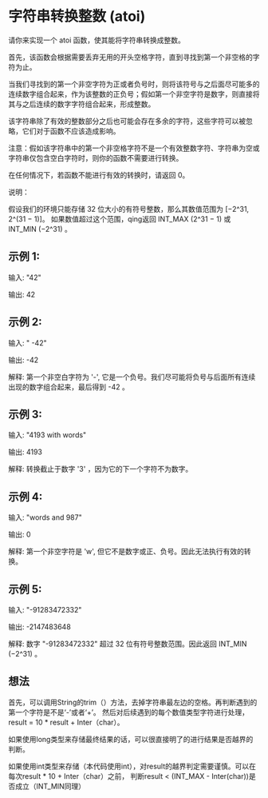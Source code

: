 # 字符串转换整数 (atoi)
请你来实现一个 atoi 函数，使其能将字符串转换成整数。

首先，该函数会根据需要丢弃无用的开头空格字符，直到寻找到第一个非空格的字符为止。

当我们寻找到的第一个非空字符为正或者负号时，则将该符号与之后面尽可能多的连续数字组合起来，作为该整数的正负号；假如第一个非空字符是数字，则直接将其与之后连续的数字字符组合起来，形成整数。

该字符串除了有效的整数部分之后也可能会存在多余的字符，这些字符可以被忽略，它们对于函数不应该造成影响。

注意：假如该字符串中的第一个非空格字符不是一个有效整数字符、字符串为空或字符串仅包含空白字符时，则你的函数不需要进行转换。

在任何情况下，若函数不能进行有效的转换时，请返回 0。

说明：

假设我们的环境只能存储 32 位大小的有符号整数，那么其数值范围为 [−2^31,  2^(31 − 1)]。
如果数值超过这个范围，qing返回  INT_MAX (2^31 − 1) 或 INT_MIN (−2^31) 。

## 示例 1:

输入: "42"

输出: 42
## 示例 2:

输入: "   -42"

输出: -42

解释: 第一个非空白字符为 '-', 它是一个负号。我们尽可能将负号与后面所有连续出现的数字组合起来，最后得到 -42 。
## 示例 3:

输入: "4193 with words"

输出: 4193

解释: 转换截止于数字 '3' ，因为它的下一个字符不为数字。
## 示例 4:

输入: "words and 987"

输出: 0

解释: 第一个非空字符是 'w', 但它不是数字或正、负号。因此无法执行有效的转换。
## 示例 5:
输入: "-91283472332"

输出: -2147483648

解释: 数字 "-91283472332" 超过 32 位有符号整数范围。因此返回 INT_MIN (−2^31) 。
## 想法
首先，可以调用String的trim（）方法，去掉字符串最左边的空格。再判断遇到的第一个字符是不是‘-’或者‘+’。
然后对后续遇到的每个数值类型字符进行处理，result = 10 * result + Inter（char）。

如果使用long类型来存储最终结果的话，可以很直接明了的进行结果是否越界的判断。

如果使用int类型来存储（本代码使用int），对result的越界判定需要谨慎。可以在每次result * 10 + Inter（char）之前，
判断result < (INT_MAX - Inter(char))是否成立（INT_MIN同理）